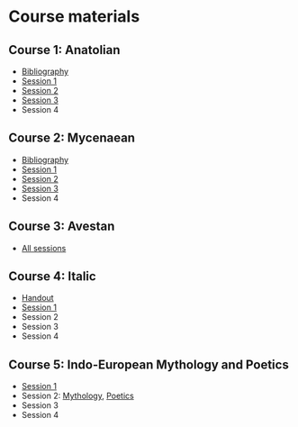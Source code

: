 # Course materials

## Course 1: Anatolian
- [Bibliography](anatolian_bibl.pdf)
- [Session 1](anatolian1.pdf)
- [Session 2](anatolian2.pdf)
- [Session 3](anatolian3.pdf)
- Session 4

## Course 2: Mycenaean
- [Bibliography](mycenaean_bibl.pdf)
- [Session 1](mycenaean1.pdf)
- [Session 2](mycenaean2.pdf)
- [Session 3](mycenaean3.pdf)
- Session 4

## Course 3: Avestan
- [All sessions](avestan.pdf)

## Course 4: Italic
- [Handout](italic_handout.pdf)
- [Session 1](italic1.pdf)
- Session 2
- Session 3
- Session 4

## Course 5: Indo-European Mythology and Poetics 
- [Session 1](poetics1.pdf)
- Session 2: [Mythology](poetics2.pdf), [Poetics](poetics3.pdf)
- Session 3
- Session 4

  
